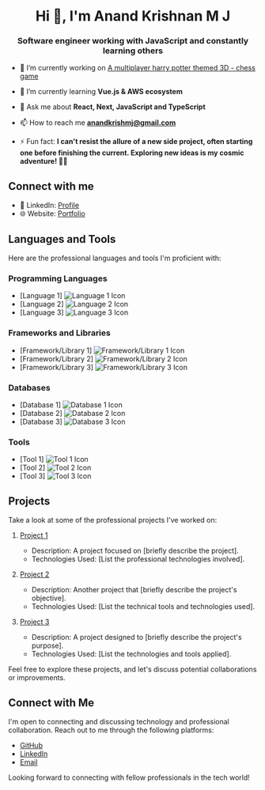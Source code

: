 <h1 align="center">Hi 👋, I'm Anand Krishnan M J</h1>
<h3 align="center">Software engineer working with JavaScript and constantly learning others</h3>

- 🔭 I’m currently working on [A multiplayer harry potter themed 3D - chess game](https://github.com/Anand-Krishnan-M-J/Wizards-Chess)

- 🌱 I’m currently learning **Vue.js & AWS ecosystem**

- 💬 Ask me about **React, Next, JavaScript and TypeScript**

- 📫 How to reach me **anandkrishmj@gmail.com**

- ⚡ Fun fact: **I can't resist the allure of a new side project, often starting one before finishing the current. Exploring new ideas is my cosmic adventure! 🚀🌌**


## Connect with me

- 💼 LinkedIn: [Profile](insert_link_here)
- 🌐   Website: [Portfolio](insert_link_here)

## Languages and Tools

Here are the professional languages and tools I'm proficient with:

### Programming Languages

- [Language 1] ![Language 1 Icon](insert_icon_url_here)
- [Language 2] ![Language 2 Icon](insert_icon_url_here)
- [Language 3] ![Language 3 Icon](insert_icon_url_here)

### Frameworks and Libraries

- [Framework/Library 1] ![Framework/Library 1 Icon](insert_icon_url_here)
- [Framework/Library 2] ![Framework/Library 2 Icon](insert_icon_url_here)
- [Framework/Library 3] ![Framework/Library 3 Icon](insert_icon_url_here)

### Databases

- [Database 1] ![Database 1 Icon](insert_icon_url_here)
- [Database 2] ![Database 2 Icon](insert_icon_url_here)
- [Database 3] ![Database 3 Icon](insert_icon_url_here)

### Tools

- [Tool 1] ![Tool 1 Icon](insert_icon_url_here)
- [Tool 2] ![Tool 2 Icon](insert_icon_url_here)
- [Tool 3] ![Tool 3 Icon](insert_icon_url_here)

## Projects

Take a look at some of the professional projects I've worked on:

1. [Project 1](insert_project_link_here)
   - Description: A project focused on [briefly describe the project].
   - Technologies Used: [List the professional technologies involved].

2. [Project 2](insert_project_link_here)
   - Description: Another project that [briefly describe the project's objective].
   - Technologies Used: [List the technical tools and technologies used].

3. [Project 3](insert_project_link_here)
   - Description: A project designed to [briefly describe the project's purpose].
   - Technologies Used: [List the technologies and tools applied].

Feel free to explore these projects, and let's discuss potential collaborations or improvements.

## Connect with Me

I'm open to connecting and discussing technology and professional collaboration. Reach out to me through the following platforms:

- [GitHub](https://github.com/yourusername)
- [LinkedIn](insert_link_here)
- [Email](mailto:youremail@example.com)

Looking forward to connecting with fellow professionals in the tech world!
